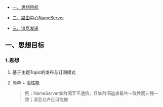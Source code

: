 <!-- GFM-TOC -->

* [一、思想目标](#一思想目标)

* [二、路由中心NameServer](#二路由中心NameServer)

* [三、消息发送](#三消息发送)

  <!-- GFM-TOC -->
  


## 一、思想目标

### 1.思想

1. 基于主题Topic的发布与订阅模式

2. 简单 + 高性能

   > 例：NameServer集群间互不通信，且集群间追求最终一致性而非强一致；消息允许且可能被
